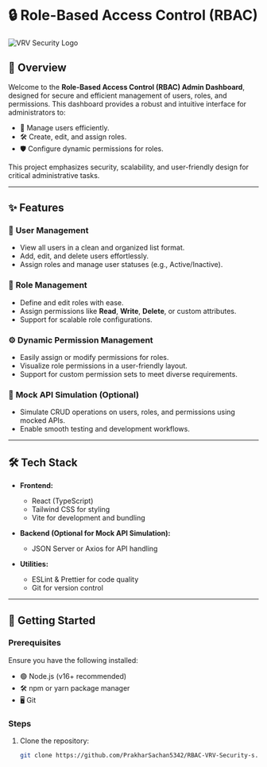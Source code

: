 # 🔒 Role-Based Access Control (RBAC)

![VRV Security Logo](./path-to-your-image/logo.png)

## 🚀 **Overview**

Welcome to the **Role-Based Access Control (RBAC) Admin Dashboard**, designed for secure and efficient management of users, roles, and permissions. This dashboard provides a robust and intuitive interface for administrators to:
- 🔧 Manage users efficiently.
- 🛠️ Create, edit, and assign roles.
- 🛡️ Configure dynamic permissions for roles.

This project emphasizes security, scalability, and user-friendly design for critical administrative tasks.

---

## ✨ **Features**

### 👥 **User Management**
- View all users in a clean and organized list format.
- Add, edit, and delete users effortlessly.
- Assign roles and manage user statuses (e.g., Active/Inactive).

### 🔐 **Role Management**
- Define and edit roles with ease.
- Assign permissions like **Read**, **Write**, **Delete**, or custom attributes.
- Support for scalable role configurations.

### ⚙️ **Dynamic Permission Management**
- Easily assign or modify permissions for roles.
- Visualize role permissions in a user-friendly layout.
- Support for custom permission sets to meet diverse requirements.

### 🔄 **Mock API Simulation (Optional)**
- Simulate CRUD operations on users, roles, and permissions using mocked APIs.
- Enable smooth testing and development workflows.

---

## 🛠️ **Tech Stack**

- **Frontend:**
  - React (TypeScript)
  - Tailwind CSS for styling
  - Vite for development and bundling

- **Backend (Optional for Mock API Simulation):**
  - JSON Server or Axios for API handling

- **Utilities:**
  - ESLint & Prettier for code quality
  - Git for version control

---

## 🚀 **Getting Started**

### **Prerequisites**
Ensure you have the following installed:
- 🟢 Node.js (v16+ recommended)
- 🛠️ npm or yarn package manager
- 🖥️ Git

### **Steps**
1. Clone the repository:
   ```bash
   git clone https://github.com/PrakharSachan5342/RBAC-VRV-Security-s.git
